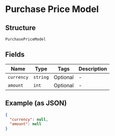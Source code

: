 
# Purchase Price Model

## Structure

`PurchasePriceModel`

## Fields

| Name | Type | Tags | Description |
|  --- | --- | --- | --- |
| `currency` | `string` | Optional | - |
| `amount` | `int` | Optional | - |

## Example (as JSON)

```json
{
  "currency": null,
  "amount": null
}
```

